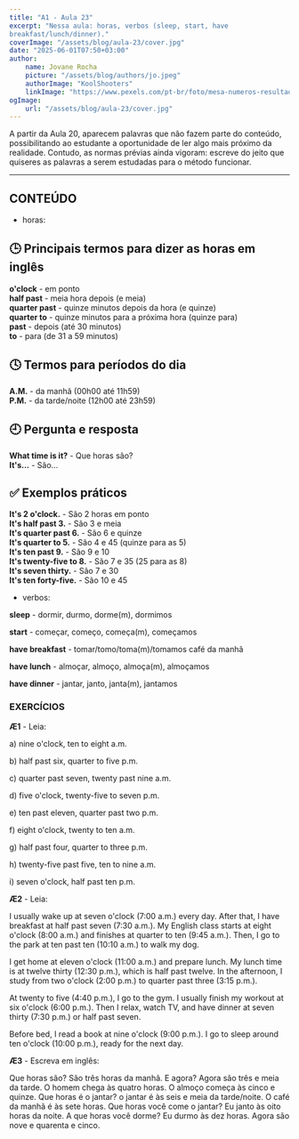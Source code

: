 ```yaml
---
title: "A1 - Aula 23"
excerpt: "Nessa aula: horas, verbos (sleep, start, have
breakfast/lunch/dinner)."
coverImage: "/assets/blog/aula-23/cover.jpg"
date: "2025-06-01T07:50+03:00"
author:
    name: Jovane Rocha
    picture: "/assets/blog/authors/jo.jpeg"
    authorImage: "KoolShooters"
    linkImage: "https://www.pexels.com/pt-br/foto/mesa-numeros-resultados-tempo-7346144/"
ogImage:
    url: "/assets/blog/aula-23/cover.jpg"
---
```


A partir da Aula 20, aparecem palavras que não fazem parte do
conteúdo, possibilitando ao estudante a oportunidade de ler algo mais
próximo da realidade. Contudo, as normas prévias ainda vigoram: escreve
do jeito que quiseres as palavras a serem estudadas para o método
funcionar.

---

## CONTEÚDO

- horas:

## 🕒 Principais termos para dizer as horas em inglês

**o'clock** - em ponto  
**half past** - meia hora depois (e meia)  
**quarter past** - quinze minutos depois da hora (e quinze)  
**quarter to** - quinze minutos para a próxima hora (quinze para)  
**past** - depois (até 30 minutos)  
**to** - para (de 31 a 59 minutos)

## 🕓 Termos para períodos do dia

**A.M.** - da manhã (00h00 até 11h59)  
**P.M.** - da tarde/noite (12h00 até 23h59)

## 🕘 Pergunta e resposta

**What time is it?** - Que horas são?  
**It's...** - São...

## ✅ Exemplos práticos

**It's 2 o'clock.** - São 2 horas em ponto  
**It's half past 3.** - São 3 e meia  
**It's quarter past 6.** - São 6 e quinze  
**It's quarter to 5.** - São 4 e 45 (quinze para as 5)  
**It's ten past 9.** - São 9 e 10  
**It's twenty-five to 8.** - São 7 e 35 (25 para as 8)  
**It's seven thirty.** - São 7 e 30  
**It's ten forty-five.** - São 10 e 45

- verbos:

**sleep** - dormir, durmo, dorme(m), dormimos

**start** - começar, começo, começa(m), começamos

**have breakfast** - tomar/tomo/toma(m)/tomamos café da manhã

**have lunch** - almoçar, almoço, almoça(m), almoçamos

**have dinner** - jantar, janto, janta(m), jantamos

### EXERCÍCIOS

**Æ1** - Leia:

a) nine o'clock, ten to eight a.m.

b) half past six, quarter to five p.m.

c) quarter past seven, twenty past nine a.m.

d) five o'clock, twenty-five to seven p.m.

e) ten past eleven, quarter past two p.m.

f) eight o'clock, twenty to ten a.m.

g) half past four, quarter to three p.m.

h) twenty-five past five, ten to nine a.m.

i) seven o'clock, half past ten p.m.

**Æ2** - Leia:

I usually wake up at seven o'clock (7:00 a.m.) every day. After that, I have breakfast at half past seven (7:30 a.m.). My English class starts at eight o'clock (8:00 a.m.) and finishes at quarter to ten (9:45 a.m.). Then, I go to the park at ten past ten (10:10 a.m.) to walk my dog.

I get home at eleven o'clock (11:00 a.m.) and prepare lunch. My lunch time is at twelve thirty (12:30 p.m.), which is half past twelve. In the afternoon, I study from two o'clock (2:00 p.m.) to quarter past three (3:15 p.m.).

At twenty to five (4:40 p.m.), I go to the gym. I usually finish my workout at six o'clock (6:00 p.m.). Then I relax, watch TV, and have dinner at seven thirty (7:30 p.m.) or half past seven.

Before bed, I read a book at nine o'clock (9:00 p.m.). I go to sleep around ten o'clock (10:00 p.m.), ready for the next day.

**Æ3** - Escreva em inglês:

Que horas são? São três horas da manhã. E agora? Agora são três e meia da tarde. O homem chega às quatro horas. O almoço começa às cinco e quinze. Que horas é o jantar? o jantar é às seis e meia da tarde/noite. O café da manhã é às sete horas. Que horas você come o jantar? Eu janto às oito horas da noite. A que horas você dorme? Eu durmo às dez horas. Agora são nove e quarenta e cinco.
